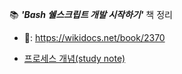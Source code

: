 

:books: _**'Bash 쉘스크립트 개발 시작하기'**_ 책 정리

- 🔗: https://wikidocs.net/book/2370



- [프로세스 개념(study note)](https://github.com/boanlab/study-notes/tree/main/major_subjects/operating_system/02_processManagement/03_process)
